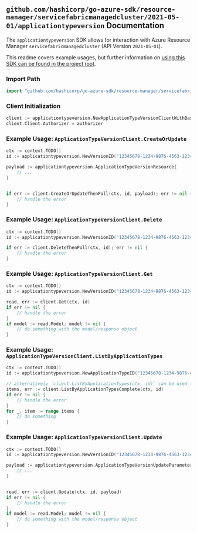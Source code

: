 
## `github.com/hashicorp/go-azure-sdk/resource-manager/servicefabricmanagedcluster/2021-05-01/applicationtypeversion` Documentation

The `applicationtypeversion` SDK allows for interaction with Azure Resource Manager `servicefabricmanagedcluster` (API Version `2021-05-01`).

This readme covers example usages, but further information on [using this SDK can be found in the project root](https://github.com/hashicorp/go-azure-sdk/tree/main/docs).

### Import Path

```go
import "github.com/hashicorp/go-azure-sdk/resource-manager/servicefabricmanagedcluster/2021-05-01/applicationtypeversion"
```


### Client Initialization

```go
client := applicationtypeversion.NewApplicationTypeVersionClientWithBaseURI("https://management.azure.com")
client.Client.Authorizer = authorizer
```


### Example Usage: `ApplicationTypeVersionClient.CreateOrUpdate`

```go
ctx := context.TODO()
id := applicationtypeversion.NewVersionID("12345678-1234-9876-4563-123456789012", "example-resource-group", "managedClusterValue", "applicationTypeValue", "versionValue")

payload := applicationtypeversion.ApplicationTypeVersionResource{
	// ...
}


if err := client.CreateOrUpdateThenPoll(ctx, id, payload); err != nil {
	// handle the error
}
```


### Example Usage: `ApplicationTypeVersionClient.Delete`

```go
ctx := context.TODO()
id := applicationtypeversion.NewVersionID("12345678-1234-9876-4563-123456789012", "example-resource-group", "managedClusterValue", "applicationTypeValue", "versionValue")

if err := client.DeleteThenPoll(ctx, id); err != nil {
	// handle the error
}
```


### Example Usage: `ApplicationTypeVersionClient.Get`

```go
ctx := context.TODO()
id := applicationtypeversion.NewVersionID("12345678-1234-9876-4563-123456789012", "example-resource-group", "managedClusterValue", "applicationTypeValue", "versionValue")

read, err := client.Get(ctx, id)
if err != nil {
	// handle the error
}
if model := read.Model; model != nil {
	// do something with the model/response object
}
```


### Example Usage: `ApplicationTypeVersionClient.ListByApplicationTypes`

```go
ctx := context.TODO()
id := applicationtypeversion.NewApplicationTypeID("12345678-1234-9876-4563-123456789012", "example-resource-group", "managedClusterValue", "applicationTypeValue")

// alternatively `client.ListByApplicationTypes(ctx, id)` can be used to do batched pagination
items, err := client.ListByApplicationTypesComplete(ctx, id)
if err != nil {
	// handle the error
}
for _, item := range items {
	// do something
}
```


### Example Usage: `ApplicationTypeVersionClient.Update`

```go
ctx := context.TODO()
id := applicationtypeversion.NewVersionID("12345678-1234-9876-4563-123456789012", "example-resource-group", "managedClusterValue", "applicationTypeValue", "versionValue")

payload := applicationtypeversion.ApplicationTypeVersionUpdateParameters{
	// ...
}


read, err := client.Update(ctx, id, payload)
if err != nil {
	// handle the error
}
if model := read.Model; model != nil {
	// do something with the model/response object
}
```
